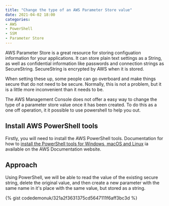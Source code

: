 ```yaml
---
title: "Change the type of an AWS Parameter Store value"
date: 2021-04-02 18:00
categories:
- AWS
- PowerShell
- SSM
- Parameter Store
---
```


AWS Parameter Store is a great resource for storing configuation information for your applications.
It can store plain text settings as a String, as well as confidential information like passwords and connection strings as SecureString.
SecureString is encrypted by AWS when it is stored.

When setting these up, some people can go overboard and make things secure that do not need to be secure.
Normally, this is not a problem, but it is a little more inconvenient than it needs to be.

The AWS Management Console does not offer a easy way to change the type of a parameter store value once it has been created.
To do this as a one off operation, it it possible to use powershell to help you out.

## Install AWS PowerShell tools

Firstly, you will need to install the AWS PowerShell tools.
Documentation for how to [install the PowerShell tools for Windows, macOS and Linux][PowerShellToolsInstall] ia available on the AWS Documentation website.

## Approach

Using PowerShell, we will be able to read the value of the existing secure string, delete the original value, and then create a new parameter with the same name in it's place with the same value, but stored as a string.

{% gist codedemonuk/321a2f3631375cd5647111f6aff3bc3d %}

[PowerShellToolsInstall]: https://docs.aws.amazon.com/powershell/latest/userguide/pstools-getting-set-up.html
